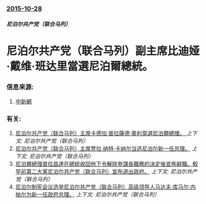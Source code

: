 ### [2015-10-28](/news/2015/10/28/index.md)

##### 尼泊尔共产党（联合马列）
# 尼泊尔共产党（联合马列）副主席比迪娅·戴维·班达里當選尼泊爾總統。 




### 信息来源:

1. [中新網](http://www.chinanews.com/gj/2015/10-28/7594476.shtml)

### 有关:

1. [尼泊尔共产党（联合马列）主席卡德加·普拉薩德·奧利當選尼泊爾總理。 ](/news/2015/10/11/尼泊尔共产党-联合马列-主席卡德加-普拉薩德-奧利當選尼泊爾總理.md) _上下文: 尼泊尔共产党（联合马列）_
2. [尼泊尔共产党（联合马列）主席贾拉·纳特·卡纳尔当选尼泊尔新一任总理。](/news/2011/02/3/尼泊尔共产党-联合马列-主席贾拉-纳特-卡纳尔当选尼泊尔新一任总理.md) _上下文: 尼泊尔共产党（联合马列）_
3. [尼泊爾總理普拉昌達在總統收回他下令解除參謀長職務的決定後宣佈辭職。較早前第二大黨尼泊尔共产党（联合马列）宣布退出政府。](/news/2009/05/4/尼泊爾總理普拉昌達在總統收回他下令解除參謀長職務的決定後宣佈辭職-較早前第二大黨尼泊尔共产党-联合马列-宣布退出政府.md) _上下文: 尼泊尔共产党（联合马列）_
4. [尼泊尔制宪会议选举尼泊尔共产党（联合马列）高级领导人马达夫·库马尔·内帕尔为新一任政府总理。](/news/2009/05/23/尼泊尔制宪会议选举尼泊尔共产党-联合马列-高级领导人马达夫-库马尔-内帕尔为新一任政府总理.md) _上下文: 尼泊尔共产党（联合马列）_
